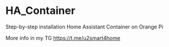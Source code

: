 # HA_Container
Step-by-step installation Home Assistant Container on Orange Pi 

More info in my TG https://t.me/u2smart4home
